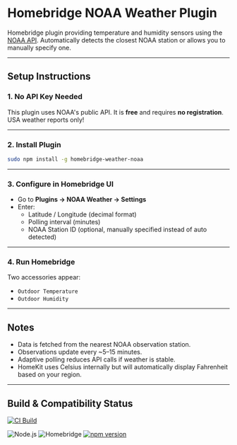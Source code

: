 # Homebridge NOAA Weather Plugin

Homebridge plugin providing temperature and humidity sensors using the [NOAA API](https://www.weather.gov/documentation/services-web-api).
Automatically detects the closest NOAA station or allows you to manually specify one.

---

## Setup Instructions

### 1. No API Key Needed

This plugin uses NOAA's public API. It is **free** and requires **no registration**. USA weather reports only!

---

### 2. Install Plugin

```bash
sudo npm install -g homebridge-weather-noaa
```

---

### 3. Configure in Homebridge UI

- Go to **Plugins → NOAA Weather → Settings**
- Enter:
  - Latitude / Longitude (decimal format)
  - Polling interval (minutes)
  - NOAA Station ID (optional, manually specified instead of auto detected)

---

### 4. Run Homebridge

Two accessories appear:
- `Outdoor Temperature`
- `Outdoor Humidity`

---

## Notes

- Data is fetched from the nearest NOAA observation station.
- Observations update every ~5–15 minutes.
- Adaptive polling reduces API calls if weather is stable.
- HomeKit uses Celsius internally but will automatically display Fahrenheit based on your region.

---

## Build & Compatibility Status

[![CI Build](https://github.com/Phirtue/homebridge-weather-noaa/actions/workflows/ci.yml/badge.svg)](https://github.com/Phirtue/homebridge-weather-noaa/actions/workflows/ci.yml)

![Node.js](https://img.shields.io/badge/node-18%20|%2020%20|%2022-green)
![Homebridge](https://img.shields.io/badge/homebridge-v1%20|%20v2-blue)
[![npm version](https://img.shields.io/npm/v/homebridge-weather-noaa.svg)](https://www.npmjs.com/package/homebridge-weather-noaa)
